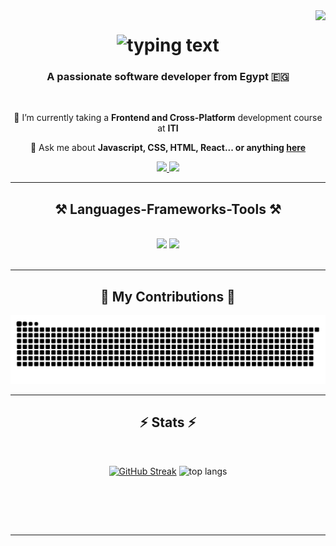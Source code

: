 <img align="right" src="https://visitor-badge.laobi.icu/badge?page_id=rashaaad19.rashaaad19" />
<h1 align="center">
    <img alt="typing text" src="https://readme-typing-svg.herokuapp.com/?font=Righteous&size=35&color=8900E9FF&center=true&vCenter=true&width=500&height=70&duration=4000&lines=Hi+There!+👋;+I'm+Youssef+Rashad!;" />
</h1>
<h3 align="center">A passionate software developer from Egypt 🇪🇬</h3>
<br/>
<div align="center">
  
<!-- 🔭 I’m currently working on **MoviesMate** -->

🌱 I’m currently taking a **Frontend and Cross-Platform** development course at **ITI**

💬 Ask me about **Javascript, CSS, HTML, React... or anything [here](https://github.com/rashaaad19/rashaaad19/issues)**


</div>
<div align="center">
  <a href="mailto:rashaaad.19@gmail.com">
    <img src="https://img.shields.io/badge/Gmail-333333?style=for-the-badge&logo=gmail&logoColor=red"/>
  </a>
  <a href="https://www.linkedin.com/in/rashaaad19">
    <img src="https://img.shields.io/badge/LinkedIn-0077B5?style=for-the-badge&logo=linkedin&logoColor=white"/>
  </a>
  <hr/>
  <h2 align="center">⚒️ Languages-Frameworks-Tools ⚒️</h2>
  <br/>
  <div align="center">
    <img src="https://skillicons.dev/icons?i=html,css,js,ts,react,redux,nextjs,tailwind,sass,materialui,styledcomponents,jest,vitest,webpack" 
      <br/>
    <img src="https://skillicons.dev/icons?i=flutter,dart,firebase,nodejs,mongodb,express,git,github,python,c,cpp,latex,figma" />
  </div>
  <br/>
  <hr/>
  <div align="center">
    <h2>🐍 My Contributions 🐍</h2>
      <img alt="snake eating my contributions" src="https://raw.githubusercontent.com/rashaaad19/rashaaad19/output/github-contribution-grid-snake.svg" />
      <br/>
      
  </div>
  <hr/>
  <h2 align="center">⚡ Stats ⚡</h2>
<br>
<div align="center">
<!--   <img width=390 src="https://streak-stats.demolab.com?user=rashaaad19&theme=react&border_radius=10" alt="streak stats" />
 -->

<a href="https://git.io/streak-stats"><img src="https://git-hub-streak-stats.vercel.app?user=rashaaad19&theme=react&exclude_days=Fri%2CSat&card_width=390" alt="GitHub Streak" /></a>
<img width=390 src="https://github-readme-stats.vercel.app/api/top-langs/?username=rashaaad19&hide=HTML&langs_count=8&layout=compact&theme=react&border_radius=10&size_weight=0.5&count_weight=0.5&exclude_repo=github-readme-stats" alt="top langs" />

<!--     <img width=390 src="https://github-readme-stats.vercel.app/api?username=rashaaad19&count_private=true&show_icons=true&theme=react&rank_icon=github&border_radius=10" alt="readme stats" />
 -->
  <br/>
</div>

<br/><br/>

<hr/>


</div>




